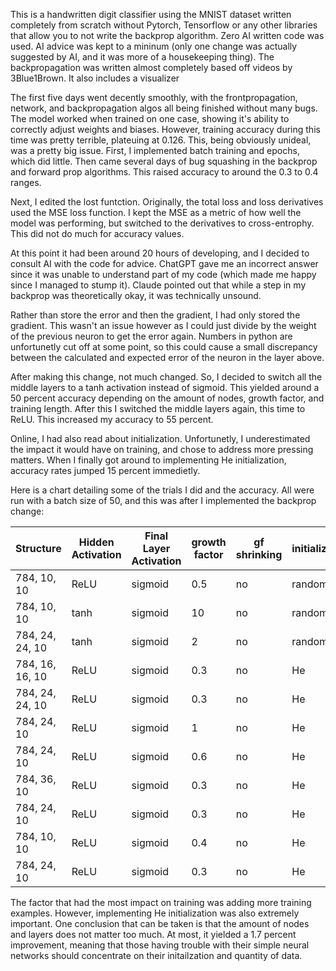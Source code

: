 This is a handwritten digit classifier using the MNIST dataset written completely from scratch without Pytorch, Tensorflow or any other libraries that allow you to not write the backprop algorithm. Zero AI written code was used. AI advice was kept to a mininum (only one change was actually suggested by AI, and it was more of a housekeeping thing). The backpropagation was written almost completely based off videos by 3Blue1Brown. It also includes a visualizer

The first five days went decently smoothly, with the frontpropagation, network, and backpropagation algos all being finished without many bugs. The model worked when trained on one case, showing it's ability to correctly adjust weights and biases. However, training accuracy during this time was pretty terrible, plateuing at 0.126. This, being obviously unideal, was a pretty big issue. First, I implemented batch training and epochs, which did little. Then came several days of bug squashing in the backprop and forward prop algorithms. This raised accuracy to around the 0.3 to 0.4 ranges. 

Next, I edited the lost funtction. Originally, the total loss and loss derivatives used the MSE loss function. I kept the MSE as a metric of how well the model was performing, but switched to the derivatives to cross-entrophy. This did not do much for accuracy values. 

At this point it had been around 20 hours of developing, and I decided to consult AI with the code for advice. ChatGPT gave me an incorrect answer since it was unable to understand part of my code (which made me happy since I managed to stump it). Claude pointed out that while a step in my backprop was theoretically okay, it was technically unsound. 

Rather than store the error and then the gradient, I had only stored the gradient. This wasn't an issue however as I could just divide by the weight of the previous neuron to get the error again. Numbers in python are unfortunetly cut off at some point, so this could cause a small discrepancy between the calculated and expected error of the neuron in the layer above. 

After making this change, not much changed. So, I decided to switch all the middle layers to a tanh activation instead of sigmoid. This yielded around a 50 percent accuracy depending on the amount of nodes, growth factor, and training length. After this I switched the middle layers again, this time to ReLU. This increased my accuracy to 55 percent.

Online, I had also read about initialization. Unfortunetly, I underestimated the impact it would have on training, and chose to address more pressing matters. When I finally got around to implementing He initialization, accuracy rates jumped 15 percent immedietly.  


Here is a chart detailing some of the trials I did and the accuracy. All were run with a batch size of 50, and this was after I implemented the backprop change:



|Structure|Hidden Activation|Final Layer Activation|growth factor|gf shrinking|initialization|Training Examples|Accuracy|
|---------|-----------------|----------------------|--------|-|-|-|-|
|784, 10, 10|ReLU|sigmoid|0.5|no|random|7000|0.3246|
|784, 10, 10|tanh|sigmoid|10|no|random|7000|0.4421|
|784, 24, 24, 10|tanh|sigmoid|2|no|random|7000|0.5571
|784, 16, 16, 10|ReLU|sigmoid|0.3|no|He|7000|0.6224|
|784, 24, 24, 10|ReLU|sigmoid|0.3|no|He|7000|0.6397|
|784, 24, 10|ReLU|sigmoid|1|no|He|7000|0.6863|
|784, 24, 10|ReLU|sigmoid|0.6|no|He|7000|0.688|
|784, 36, 10|ReLU|sigmoid|0.3|no|He|7000|0.6941|
|784, 24, 10|ReLU|sigmoid|0.3|no|He|7000|0.696|
|784, 10, 10|ReLU|sigmoid|0.4|no|He|15000|0.7628|
|784, 24, 10|ReLU|sigmoid|0.3|no|He|15000|0.7709|

The factor that had the most impact on training was adding more training examples. However, implementing He initialization was also extremely important. One conclusion that can be taken is that the amount of nodes and layers does not matter too much. At most, it yielded a 1.7 percent improvement, meaning that those having trouble with their simple neural networks should concentrate on their initailzation and quantity of data.
